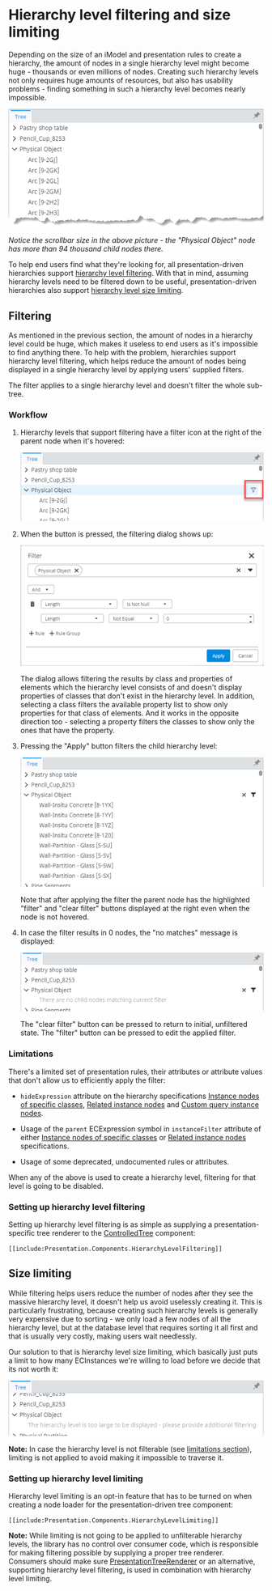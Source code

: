 # Hierarchy level filtering and size limiting

Depending on the size of an iModel and presentation rules to create a hierarchy, the amount of nodes in a single hierarchy level might become huge - thousands or even millions of nodes. Creating such hierarchy levels not only requires huge amounts of resources, but also has usability problems - finding something in such a hierarchy level becomes nearly impossible.

![Huge hierarchy level example](./media/filtering-limiting-problem.png)

_Notice the scrollbar size in the above picture - the "Physical Object" node has more than 94 thousand child nodes there._

To help end users find what they're looking for, all presentation-driven hierarchies support [hierarchy level filtering](#filtering). With that in mind, assuming hierarchy levels need to be filtered down to be useful, presentation-driven hierarchies also support [hierarchy level size limiting](#size-limiting).

## Filtering

As mentioned in the previous section, the amount of nodes in a hierarchy level could be huge, which makes it useless to end users as it's impossible to find anything there. To help with the problem, hierarchies support hierarchy level filtering, which helps reduce the amount of nodes being displayed in a single hierarchy level by applying users' supplied filters.

The filter applies to a single hierarchy level and doesn't filter the whole sub-tree.

### Workflow

1. Hierarchy levels that support filtering have a filter icon at the right of the parent node when it's hovered:

   ![Filter icon on filterable parent node](./media/filtering-limiting-workflow-1.png)

2. When the button is pressed, the filtering dialog shows up:

   ![Filtering dialog](./media/filtering-limiting-workflow-2.png)

   The dialog allows filtering the results by class and properties of elements which the hierarchy level consists of and doesn't display properties of classes that don't exist in the hierarchy level. In addition, selecting a class filters the available property list to show only properties for that class of elements. And it works in the opposite direction too - selecting a property filters the classes to show only the ones that have the property.

3. Pressing the "Apply" button filters the child hierarchy level:

   ![Applied filter](./media/filtering-limiting-workflow-3.png)

   Note that after applying the filter the parent node has the highlighted "filter" and "clear filter" buttons displayed at the right even when the node is not hovered.

4. In case the filter results in 0 nodes, the "no matches" message is displayed:

   ![No matches for current filter](./media/filtering-limiting-workflow-4.png)

   The "clear filter" button can be pressed to return to initial, unfiltered state. The "filter" button can be pressed to edit the applied filter.

### Limitations

There's a limited set of presentation rules, their attributes or attribute values that don't allow us to efficiently apply the filter:

- `hideExpression` attribute on the hierarchy specifications [Instance nodes of specific classes](./InstanceNodesOfSpecificClasses.md#attribute-hideexpression), [Related instance nodes](./RelatedInstanceNodes.md#attribute-hideexpression) and [Custom query instance nodes](./CustomQueryInstanceNodes.md#attribute-hideexpression).

- Usage of the `parent` ECExpression symbol in `instanceFilter` attribute of either [Instance nodes of specific classes](./InstanceNodesOfSpecificClasses.md#attribute-instancefilter) or [Related instance nodes](./RelatedInstanceNodes.md#attribute-instancefilter) specifications.

- Usage of some deprecated, undocumented rules or attributes.

When any of the above is used to create a hierarchy level, filtering for that level is going to be disabled.

### Setting up hierarchy level filtering

Setting up hierarchy level filtering is as simple as supplying a presentation-specific tree renderer to the [ControlledTree]($components-react) component:

```tsx
[[include:Presentation.Components.HierarchyLevelFiltering]]
```

## Size limiting

While filtering helps users reduce the number of nodes after they see the massive hierarchy level, it doesn't help us avoid uselessly creating it. This is particularly frustrating, because creating such hierarchy levels is generally very expensive due to sorting - we only load a few nodes of all the hierarchy level, but at the database level that requires sorting it all first and that is usually very costly, making users wait needlessly.

Our solution to that is hierarchy level size limiting, which basically just puts a limit to how many ECInstances we're willing to load before we decide that its not worth it:

![Hierarchy level size limiting](./media/filtering-limiting-too-many-nodes.png)

**Note:** In case the hierarchy level is not filterable (see [limitations section](#limitations)), limiting is not applied to avoid making it impossible to traverse it.

### Setting up hierarchy level limiting

Hierarchy level limiting is an opt-in feature that has to be turned on when creating a node loader for the presentation-driven tree component:

```tsx
[[include:Presentation.Components.HierarchyLevelLimiting]]
```

**Note:** While limiting is not going to be applied to unfilterable hierarchy levels, the library has no control over consumer code, which is responsible for making filtering possible by supplying a proper tree renderer. Consumers should make sure [PresentationTreeRenderer]($presentation-components) or an alternative, supporting hierarchy level filtering, is used in combination with hierarchy level limiting.
